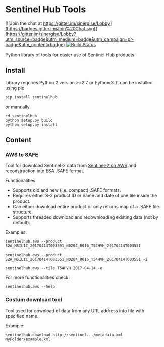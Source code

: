 # Sentinel Hub Tools
[![Join the chat at https://gitter.im/sinergise/Lobby](https://badges.gitter.im/Join%20Chat.svg)](https://gitter.im/sinergise/Lobby?utm_source=badge&utm_medium=badge&utm_campaign=pr-badge&utm_content=badge)
[![Build Status](https://travis-ci.org/sinergise/sentinelhub.svg?branch=master)](https://travis-ci.org/sinergise/sentinelhub)

Python library of tools for easier use of Sentinel Hub products.

## Install

Library requires Python 2 version >=2.7 or Python 3. It can be installed using pip
```
pip install sentinelhub
```
or manually
```
cd sentinelhub
python setup.py build
python setup.py install
```

## Content

### AWS to SAFE
Tool for download Sentinel-2 data from [Sentinel-2 on AWS](http://sentinel-pds.s3-website.eu-central-1.amazonaws.com/) and reconstruction into ESA .SAFE format.

Functionalities:
 * Supports old and new (i.e. compact) .SAFE formats.
 * Requires either S-2 product ID or name and date of one tile inside the product.
 * Can either download entire product or only returns map of a .SAFE file structure.
 * Supports threaded download and redownloading existing data (not by default).

Examples:

```
sentinelhub.aws --product S2A_MSIL1C_20170414T003551_N0204_R016_T54HVH_20170414T003551
```

```
sentinelhub.aws --product S2A_MSIL1C_20170414T003551_N0204_R016_T54HVH_20170414T003551 -i
```

```
sentinelhub.aws --tile T54HVH 2017-04-14 -e
```
For more functionalities check:
```
sentinelhub.aws --help
```

### Costum download tool
Tool used for download of data from any URL address into file with specified name.

Example:
```
sentinelhub.download http://sentinel.../metadata.xml MyFolder/example.xml
```
